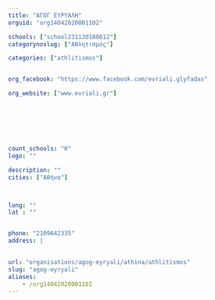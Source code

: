 ```yaml
---
title: "ΑΓΟΓ ΕΥΡΥΑΛΗ"
orguid: "org14042020001102"

schools: ["school231120180612"]
categorynoslug: ["Αθλητισμός"]

categories: ["athlitismos"]


org_facebook: "https://www.facebook.com/evriali.glyfadas"

org_website: ["www.evriali.gr"]







count_schools: "0"
logo: ""

description: ""
cities: ["Αθήνα"]



long: ""
lat : ""


phone: "2109642335"
address: |
    

url: "organisations/agog-eyryali/athina/athlitismos"
slug: "agog-eyryali"
aliases:
    - /org14042020001102
---
```



